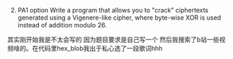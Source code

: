 2.	PA1 option 
Write a program that allows you to "crack" ciphertexts generated using a Vigenere-like cipher, where byte-wise XOR is used instead of addition modulo 26. 

其实刚开始我是不太会写的 因为题目要求是自己写一个 然后我搜索了b站一些视频啥的。在代码里hex_blob我出于私心选了一段歌词hhh

